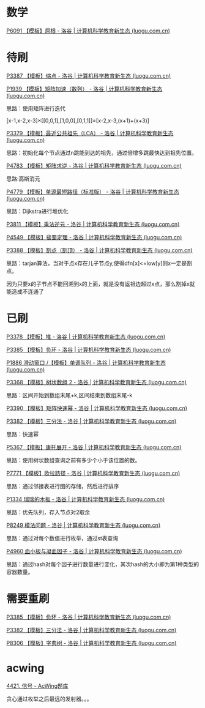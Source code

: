 # 数学

[P6091 【模板】原根 - 洛谷 | 计算机科学教育新生态 (luogu.com.cn)](https://www.luogu.com.cn/problem/P6091)

# 待刷

[P3387 【模板】缩点 - 洛谷 | 计算机科学教育新生态 (luogu.com.cn)](https://www.luogu.com.cn/problem/P3387)

[P1939 【模板】矩阵加速（数列） - 洛谷 | 计算机科学教育新生态 (luogu.com.cn)](https://www.luogu.com.cn/problem/P1939)

思路：使用矩阵进行迭代

[x-1,x-2,x-3]×[[0,0,1],[1,0,0],[0,1,1]]=[x-2,x-3,(x+1)+(x+3)]

[P3379 【模板】最近公共祖先（LCA） - 洛谷 | 计算机科学教育新生态 (luogu.com.cn)](https://www.luogu.com.cn/problem/P3379)

思路：初始化每个节点通过n跳能到达的祖先，通过倍增多跳最快达到祖先位置。

[P4783 【模板】矩阵求逆 - 洛谷 | 计算机科学教育新生态 (luogu.com.cn)](https://www.luogu.com.cn/problem/P4783)

思路:高斯消元

[P4779 【模板】单源最短路径（标准版） - 洛谷 | 计算机科学教育新生态 (luogu.com.cn)](https://www.luogu.com.cn/problem/P4779)

思路：Dijkstra进行堆优化

[P3811 【模板】乘法逆元 - 洛谷 | 计算机科学教育新生态 (luogu.com.cn)](https://www.luogu.com.cn/problem/P3811)

[P4549 【模板】裴蜀定理 - 洛谷 | 计算机科学教育新生态 (luogu.com.cn)](https://www.luogu.com.cn/problem/P4549)

[P3388 【模板】割点（割顶） - 洛谷 | 计算机科学教育新生态 (luogu.com.cn)](https://www.luogu.com.cn/problem/P3388)

思路：tarjan算法，当对于点x存在儿子节点y,使得dfn[x]<=low[y]则x一定是割点。

因为只要x的子节点不能回溯到x的上面，就是没有返祖边超过x点，那么割掉x就能造成不连通了

# 已刷

[P3378 【模板】堆 - 洛谷 | 计算机科学教育新生态 (luogu.com.cn)](https://www.luogu.com.cn/problem/P3378)

[P3385 【模板】负环 - 洛谷 | 计算机科学教育新生态 (luogu.com.cn)](https://www.luogu.com.cn/problem/solution/P3385)

[P1886 滑动窗口 /【模板】单调队列 - 洛谷 | 计算机科学教育新生态 (luogu.com.cn)](https://www.luogu.com.cn/problem/P1886)

[P3368 【模板】树状数组 2 - 洛谷 | 计算机科学教育新生态 (luogu.com.cn)](https://www.luogu.com.cn/problem/P3368)

思路：区间开始到数组末尾+k,区间结束到数组末尾-k

[P3390 【模板】矩阵快速幂 - 洛谷 | 计算机科学教育新生态 (luogu.com.cn)](https://www.luogu.com.cn/problem/P3390)

[P3382 【模板】三分法 - 洛谷 | 计算机科学教育新生态 (luogu.com.cn)](https://www.luogu.com.cn/problem/P3382)

思路：快速幂

[P5367 【模板】康托展开 - 洛谷 | 计算机科学教育新生态 (luogu.com.cn)](https://www.luogu.com.cn/problem/P5367)

思路：使用树状数组查询之前有多少个小于该位置的数。

[P7771 【模板】欧拉路径 - 洛谷 | 计算机科学教育新生态 (luogu.com.cn)](https://www.luogu.com.cn/problem/P7771)

思路：通过邻接表进行图的存储，然后进行排序

[P1334 瑞瑞的木板 - 洛谷 | 计算机科学教育新生态 (luogu.com.cn)](https://www.luogu.com.cn/problem/P1334)

思路：优先队列，存入节点对2取余

[P8249 模法问题 - 洛谷 | 计算机科学教育新生态 (luogu.com.cn)](https://www.luogu.com.cn/problem/P8249)

思路：通过对每个数值进行枚举，通过st表查询

[P4960 血小板与凝血因子 - 洛谷 | 计算机科学教育新生态 (luogu.com.cn)](https://www.luogu.com.cn/problem/P4960)

思路：通过hash对每个因子进行数量进行变化，其次hash的大小即为第1种类型的容器数量。

# 需要重刷

[P3385 【模板】负环 - 洛谷 | 计算机科学教育新生态 (luogu.com.cn)](https://www.luogu.com.cn/problem/solution/P3385)

[P3382 【模板】三分法 - 洛谷 | 计算机科学教育新生态 (luogu.com.cn)](https://www.luogu.com.cn/problem/P3382)

[P8306 【模板】字典树 - 洛谷 | 计算机科学教育新生态 (luogu.com.cn)](https://www.luogu.com.cn/problem/P8306)



# acwing

[4421. 信号 - AcWing题库](https://www.acwing.com/problem/content/4424/)

贪心通过枚举之后最远的发射器。。。

```mermaid

```



